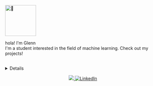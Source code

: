 <img src="https://avatars.githubusercontent.com/u/22255356?v=4" width="100px" alt="👋">
<p>
  hola! I'm Glenn <br>
  I'm a student interested in the field of machine learning. Check out my projects!<br><br>

</p>
<details>
  <p align="center">
    <img src="https://i.redd.it/3w2il6vujhv21.gif" alt="cat"> <br>
  </p>
</details>

<p align="center">
  <a href="https://github.com/glennwuwu">
    <img src="https://komarev.com/ghpvc/?username=glennwuwu&color=blue&style=flat)" />
  </a>
  <a href="https://www.linkedin.com/in/wuglenn">
    <img src="https://img.shields.io/badge/LinkedIn-blue?style=flat-square&logo=linkedin" alt="LinkedIn" />
  </a>
</p>


<!--
**wuglenn/wuglenn** is a ✨ _special_ ✨ repository because its `README.md` (this file) appears on your GitHub profile.

Here are some ideas to get you started:

- 🔭 I’m currently working on ...
- 🌱 I’m currently learning ...
- 👯 I’m looking to collaborate on ...
- 🤔 I’m looking for help with ...
- 💬 Ask me about ...
- 📫 How to reach me: ...
- 😄 Pronouns: ...
- ⚡ Fun fact: ...
-->
